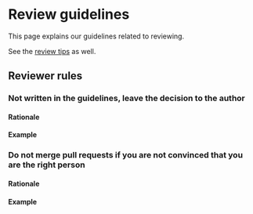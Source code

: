 # Review guidelines

This page explains our guidelines related to reviewing.

See the [review tips](review-tips.md) as well.

## Reviewer rules

### Not written in the guidelines, leave the decision to the author

#### Rationale

#### Example

### Do not merge pull requests if you are not convinced that you are the right person

#### Rationale

#### Example
